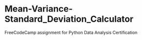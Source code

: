 # Mean-Variance-Standard_Deviation_Calculator
 FreeCodeCamp assignment for Python Data Analysis Certification
